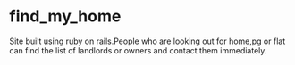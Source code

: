 # find_my_home
Site built using ruby on rails.People who are looking out for home,pg or flat can find the list of landlords or owners and contact them immediately.
